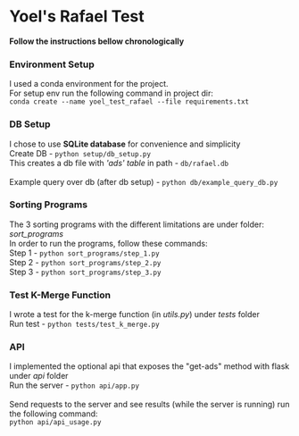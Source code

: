 # Yoel's Rafael Test

**Follow the instructions bellow chronologically**

### Environment Setup

I used a conda environment for the project.
<br>
For setup env run the following command in project dir:
<br>
`conda create --name yoel_test_rafael --file requirements.txt`

### DB Setup

I chose to use **SQLite database** for convenience and simplicity
<br>
Create DB - `python setup/db_setup.py`
<br>
This creates a db file with _'ads' table_ in path - `db/rafael.db`
<br><br>
Example query over db (after db setup) - `python db/example_query_db.py`

### Sorting Programs

The 3 sorting programs with the different limitations are under folder: _sort_programs_
<br>
In order to run the programs, follow these commands:
<br>
Step 1 - `python sort_programs/step_1.py`
<br>
Step 2 - `python sort_programs/step_2.py`
<br>
Step 3 - `python sort_programs/step_3.py`

### Test K-Merge Function
I wrote a test for the k-merge function (in _utils.py_) under _tests_ folder
<br>
Run test - `python tests/test_k_merge.py`

### API

I implemented the optional api that exposes the "get-ads" method with flask under _api_ folder
<br>
Run the server - `python api/app.py`
<br><br>
Send requests to the server and see results (while the server is running) run the following command:
<br>
`python api/api_usage.py`